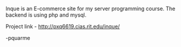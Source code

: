 Inque is an E-commerce site for my server programming course. The backend is using php and mysql.

Project link - http://pxq6619.cias.rit.edu/inque/

-pquarme
